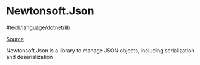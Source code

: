 # Newtonsoft.Json
 #tech/language/dotnet/lib 

[Source](https://github.com/JamesNK/Newtonsoft.Json)

Newtonsoft.Json is a library to manage JSON objects, including serialization and deserialization
